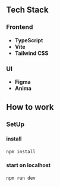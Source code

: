 ## Tech Stack

### Frontend

- **TypeScript**
- **Vite**
- **Tailwind CSS**

### UI

- **Figma**
- **Anima**

## How to work

### SetUp

#### install

```bash
npm install
```

#### start on localhost

```bash
npm run dev
```
